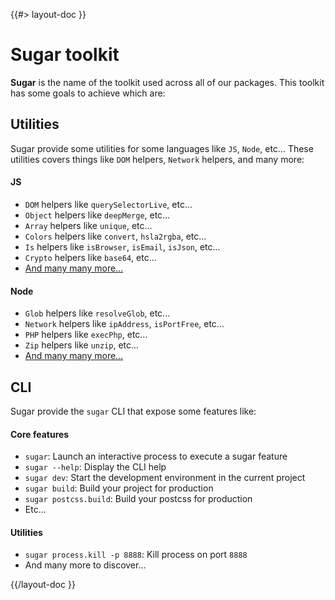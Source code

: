 <!--
/**
 * @name            Sugar toolkit
 * @namespace       doc.js
 * @type            Markdown
 * @platform        md
 * @status          stable
 * @menu            Documentation / JS - Node           /doc/js/sugar
 *
 * @since           2.0.0
 * @author    Olivier Bossel <olivier.bossel@gmail.com> (https://coffeekraken.io)
 */
-->

{{#> layout-doc }}

# Sugar toolkit

**Sugar** is the name of the toolkit used across all of our packages. This toolkit has some goals to achieve which are:

## Utilities

Sugar provide some utilities for some languages like `JS`, `Node`, etc...
These utilities covers things like `DOM` helpers, `Network` helpers, and many more:

#### JS

-   `DOM` helpers like `querySelectorLive`, etc...
-   `Object` helpers like `deepMerge`, etc...
-   `Array` helpers like `unique`, etc...
-   `Colors` helpers like `convert`, `hsla2rgba`, etc...
-   `Is` helpers like `isBrowser`, `isEmail`, `isJson`, etc...
-   `Crypto` helpers like `base64`, etc...
-   [And many many more...](#search=@coffeekraken.sugar.js)

#### Node

-   `Glob` helpers like `resolveGlob`, etc...
-   `Network` helpers like `ipAddress`, `isPortFree`, etc...
-   `PHP` helpers like `execPhp`, etc...
-   `Zip` helpers like `unzip`, etc...
-   [And many many more...](#search=@coffeekraken.sugar.node)

## CLI

Sugar provide the `sugar` CLI that expose some features like:

#### Core features

-   `sugar`: Launch an interactive process to execute a sugar feature
-   `sugar --help`: Display the CLI help
-   `sugar dev`: Start the development environment in the current project
-   `sugar build`: Build your project for production
-   `sugar postcss.build`: Build your postcss for production
-   Etc...

#### Utilities

-   `sugar process.kill -p 8888`: Kill process on port `8888`
-   And many more to discover...

{{/layout-doc }}

